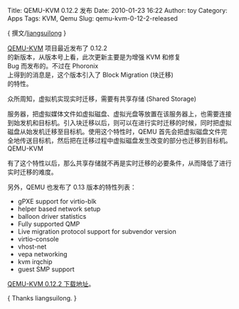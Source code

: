 Title: QEMU-KVM 0.12.2 发布
Date: 2010-01-23 16:22
Author: toy
Category: Apps
Tags: KVM, Qemu
Slug: qemu-kvm-0-12-2-released

{ 撰文/[liangsuilong](http://www.liangsuilong.info) }

[QEMU-KVM](http://linux-kvm.com) 项目最近发布了 0.12.2  
的新版本，从版本号上看，此次更新主要是为增强 KVM 和修复  
Bug 而发布的。不过在 Phoronix  
上得到的消息是，这个版本引入了 Block Migration (块迁移)  
的特性。

众所周知，虚拟机实现实时迁移，需要有共享存储 (Shared Storage)  

服务器，把虚拟媒体文件如虚拟磁盘、虚拟光盘等放置在该服务器上，也需要连接到始发机和目标机。引入块迁移以后，则可以在进行实时迁移的时候，同时把虚拟磁盘从始发机迁移至目标机。使用这个特性时，QEMU
首先会把虚拟磁盘文件完全地传送目标机，然后把在迁移过程中虚拟磁盘发生改变的部分也迁移到目标机。QEMU-KVM  

有了这个特性以后，那么共享存储就不再是实时迁移的必要条件，从而降低了进行实时迁移的难度。

另外，QEMU 也发布了 0.13 版本的特性列表：

+ gPXE support for virtio-blk  
+ helper based network setup  
+ balloon driver statistics  
+ Fully supported QMP  
+ Live migration protocol support for subvendor version  
+ virtio-console  
+ vhost-net  
+ vepa networking  
+ kvm irqchip  
+ guest SMP support

[QEMU-KVM 0.12.2
下载地址](http://sourceforge.net/projects/kvm/files/qemu-kvm/0.12.2/qemu-kvm-0.12.2.tar.gz)。

{ Thanks liangsuilong. }
